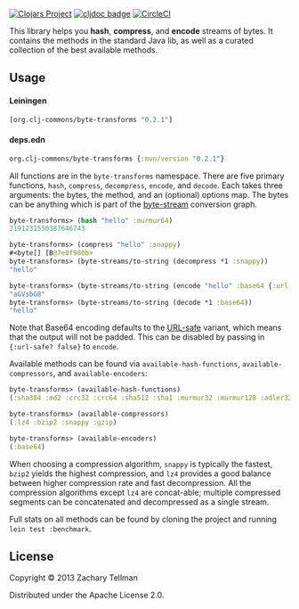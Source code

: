 [![Clojars Project](https://img.shields.io/clojars/v/org.clj-commons/byte-transforms.svg)](https://clojars.org/org.clj-commons/byte-transforms)
[![cljdoc badge](https://cljdoc.org/badge/org.clj-commons/byte-transforms)](https://cljdoc.org/d/clj-commons/byte-transforms)
[![CircleCI](https://circleci.com/gh/clj-commons/byte-transforms.svg?style=svg)](https://circleci.com/gh/clj-commons/byte-transforms)

This library helps you **hash**, **compress**, and **encode** streams of bytes.  It contains the methods in the standard Java lib, as well as a curated collection of the best available methods.

## Usage

#### Leiningen
```clojure
[org.clj-commons/byte-transforms "0.2.1"]
```
#### deps.edn
```clojure
org.clj-commons/byte-transforms {:mvn/version "0.2.1"}
```

All functions are in the `byte-transforms` namespace.  There are five primary functions, `hash`, `compress`, `decompress`, `encode`, and `decode`.  Each takes three arguments: the bytes, the method, and an (optional) options map.  The bytes can be anything which is part of the [byte-stream](https://github.com/ztellman/byte-streams) conversion graph.

```clojure
byte-transforms> (hash "hello" :murmur64)
2191231550387646743

byte-transforms> (compress "hello" :snappy)
#<byte[] [B@7e0f980b>
byte-transforms> (byte-streams/to-string (decompress *1 :snappy))
"hello"

byte-transforms> (byte-streams/to-string (encode "hello" :base64 {:url-safe? false}))
"aGVsbG8"
byte-transforms> (byte-streams/to-string (decode *1 :base64))
"hello"
```

Note that Base64 encoding defaults to the [URL-safe](https://en.wikipedia.org/wiki/Base64#URL_applications) variant, which means that the output will not be padded.  This can be disabled by passing in `{:url-safe? false}` to `encode`.

Available methods can be found via `available-hash-functions`, `available-compressors`, and `available-encoders`:

```clojure
byte-transforms> (available-hash-functions)
(:sha384 :md2 :crc32 :crc64 :sha512 :sha1 :murmur32 :murmur128 :adler32 :sha256 :md5 :murmur64)

byte-transforms> (available-compressors)
(:lz4 :bzip2 :snappy :gzip)

byte-transforms> (available-encoders)
(:base64)
```

When choosing a compression algorithm, `snappy` is typically the fastest, `bzip2` yields the highest compression, and `lz4` provides a good balance between higher compression rate and fast decompression.  All the compression algorithms except `lz4` are concat-able; multiple compressed segments can be concatenated and decompressed as a single stream.

Full stats on all methods can be found by cloning the project and running `lein test :benchmark`.

## License

Copyright © 2013 Zachary Tellman

Distributed under the Apache License 2.0.
